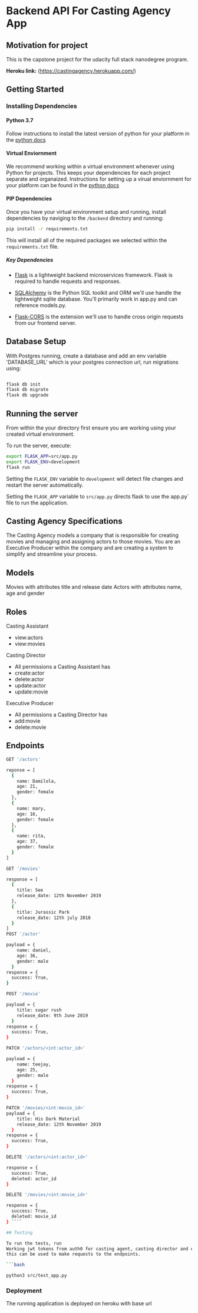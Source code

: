 # Backend API For Casting Agency App

## Motivation for project

This is the capstone project for the udacity full stack nanodegree program.

**Heroku link:** (https://castingagency.herokuapp.com/)

## Getting Started

### Installing Dependencies

#### Python 3.7

Follow instructions to install the latest version of python for your platform in the [python docs](https://docs.python.org/3/using/unix.html#getting-and-installing-the-latest-version-of-python)

#### Virtual Enviornment

We recommend working within a virtual environment whenever using Python for projects. This keeps your dependencies for each project separate and organaized. Instructions for setting up a virual enviornment for your platform can be found in the [python docs](https://packaging.python.org/guides/installing-using-pip-and-virtual-environments/)

#### PIP Dependencies

Once you have your virtual environment setup and running, install dependencies by naviging to the `/backend` directory and running:

```bash
pip install -r requirements.txt
```

This will install all of the required packages we selected within the `requirements.txt` file.

##### Key Dependencies

- [Flask](http://flask.pocoo.org/) is a lightweight backend microservices framework. Flask is required to handle requests and responses.

- [SQLAlchemy](https://www.sqlalchemy.org/) is the Python SQL toolkit and ORM we'll use handle the lightweight sqlite database. You'll primarily work in app.py and can reference models.py.

- [Flask-CORS](https://flask-cors.readthedocs.io/en/latest/#) is the extension we'll use to handle cross origin requests from our frontend server.

## Database Setup

With Postgres running, create a database and add an env variable 'DATABASE_URL' which is your postgres connection url,
run migrations using:

```bash

flask db init
flask db migrate
flask db upgrade
```

## Running the server

From within the your directory first ensure you are working using your created virtual environment.

To run the server, execute:

```bash
export FLASK_APP=src/app.py
export FLASK_ENV=development
flask run
```

Setting the `FLASK_ENV` variable to `development` will detect file changes and restart the server automatically.

Setting the `FLASK_APP` variable to `src/app.py` directs flask to use the app.py` file to run the application.

## Casting Agency Specifications

The Casting Agency models a company that is responsible for creating movies and managing and assigning actors to those movies. You are an Executive Producer within the company and are creating a system to simplify and streamline your process.

## Models

Movies with attributes title and release date
Actors with attributes name, age and gender

## Roles

Casting Assistant

- view:actors
- view:movies

Casting Director

- All permissions a Casting Assistant has
- create:actor
- delete:actor
- update:actor
- update:movie

Executive Producer

- All permissions a Casting Director has
- add:movie
- delete:movie

## Endpoints

`````bash
GET '/actors'

reponse = [
  {
    name: Damilola,
    age: 21,
    gender: female
  },
  {
    name: mary,
    age: 16,
    gender: female
  },
  {
    name: rita,
    age: 37,
    gender: female
  }
]

GET '/movies'

response = [
  {
    title: See
    release_date: 12th November 2019
  },
  {
    title: Jurassic Park
    release_date: 12th july 2018
  }
]
POST '/actor'

payload = {
    name: daniel,
    age: 36,
    gender: male
  }
response = {
  success: True,
}

POST '/movie'

payload = {
    title: sugar rush
    release_date: 9th June 2019
  }
response = {
  success: True,
}

PATCH '/actors/<int:actor_id>'

payload = {
    name: teejay,
    age: 25,
    gender: male
  }
response = {
  success: True,
}

PATCH '/movies/<int:movie_id>'
payload = {
    title: His Dark Material
    release_date: 12th November 2019
  }
response = {
  success: True,
}

DELETE '/actors/<int:actor_id>'

response = {
  success: True,
  deleted: actor_id
}

DELETE '/movies/<int:movie_id>'

response = {
  success: True,
  deleted: movie_id
} ````

## Testing

To run the tests, run
Working jwt tokens from auth0 for casting agent, casting director and executive producer is declared in the test file
this can be used to make requests to the endpoints.

```bash

python3 src/test_app.py
`````

### Deployment

The running application is deployed on heroku with base url

